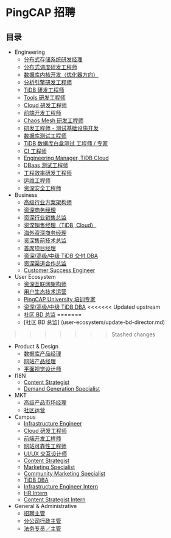 # PingCAP 招聘

## 目录

- Engineering
  - [分布式存储系统研发经理](engineering/tikv-engineer.md)
  - [分布式调度研发工程师](engineering/pd-engineer.md)
  - [数据库内核开发（优化器方向）](engineering/optimizer-engineer.md)
  - [分析引擎研发工程师](engineering/real-time-analytics-engineer.md)
  - [TiDB 研发工程师](engineering/tidb-engineer.md)
  - [Tools 研发工程师](engineering/tools-engineer.md)
  - [Cloud 研发工程师](engineering/cloud-engineer.md)
  - [前端开发工程师](engineering/fe-engineer.md)
  - [Chaos Mesh 研发工程师](engineering/chaosmesh-engineer.md)
  - [研发工程师 - 测试基础设施开发](engineering/test-develop-engineer.md)
  - [数据库测试工程师](engineering/test-engineer.md)
  - [TiDB 数据库白盒测试 工程师 / 专家](engineering/tidbtest-engineer.md)
  - [CI 工程师](engineering/ci-engineer.md)
  - [Engineering Manager, TiDB Cloud](engineering/manager-engineer.md)
  - [DBaas 测试工程师](engineering/dbaas-test-engineer.md)
  - [工程效率研发工程师](engineering/engineering-efficiency-engineer.md)
  - [运维工程师](engineering/sa-engineer.md)
  - [资深安全工程师](engineering/security-engineer.md)
- Business
  - [高级行业方案架构师](business/senior-solution-architect.md)
  - [资深商务经理](business/senior-business-manager.md)
  - [资深行业销售总监](business/sales-director.md)
  - [资深销售经理（TiDB, Cloud）](business/global-sales-manager.md)
  - [海外资深商务经理](business/global-senior-business-manager.md)
  - [资深售前技术总监](business/presales-director.md)
  - [首席项目经理](business/chief-project-manager.md)
  - [资深/高级/中级 TiDB 交付 DBA](business/tidb-delivery-dba.md)
  - [资深渠道合作总监](business/channel-sales-director.md)
  - [Customer Success Engineer](business/customer-success-engineer.md)
- User Ecosystem
  - [资深互联网架构师](user-ecosystem/internet-architect.md)
  - [用户生态技术运营](user-ecosystem/user-ecosystem-technical-operations.md)
  - [PingCAP University 培训专家](user-ecosystem/tidb-training-expert.md)
  - [资深/高级/中级 TiDB DBA](user-ecosystem/tidb-dba.md)
<<<<<<< Updated upstream
  - [社区 BD 总监](user-ecosystem/bd-director.md)
=======
  - [社区 BD 总监] (user-ecosystem/update-bd-director.md)
>>>>>>> Stashed changes
- Product & Design
  - [数据库产品经理](product-design/database-product-manager.md)
  - [网站产品经理](product-design/website-product-manager.md)
  - [平面视觉设计师](product-design/graphic-designer.md)
- I18N
  - [Content Strategist](i18n/content-strategist.md)
  - [Demand Generation Specialist](i18n/demand-generation-specialist.md)
- MKT
  - [高级产品市场经理](market/senior-product-marketing-manager.md)
  - [社区运营](market/community-operation.md)
- Campus
  - [Infrastructure Engineer](campus/campus-2021-infrastructure-engineer.md)
  - [Cloud 研发工程师](campus/campus-2021-cloud-engineer.md)
  - [前端开发工程师](campus/campus-2021-fe-engineer.md)
  - [网站可靠性工程师](campus/campus-2021-sre-engineer.md)
  - [UI/UX 交互设计师](campus/campus-2021-ui-engineer.md)
  - [Content Strategist](campus/campus-2021-content-strategist.md)
  - [Marketing Specialist](campus/campus-2021-marketing-specialist.md)
  - [Community Marketing Specialist](campus/campus-2021-community-marketing-specialist.md)
  - [TiDB DBA](campus/campus-2021-tidb-dba.md)
  - [Infrastructure Engineer Intern](campus/infrastructure-engineer-intern.md)
  - [HR Intern](campus/hr-intern.md)
  - [Content Strategist Intern](campus/content-strategist-intern.md)
- General & Administrative
  - [招聘主管](general-administrative/hr-manager.md)
  - [分公司行政主管](general-administrative/office-admin.md)
  - [法务专员／主管](general-administrative/inhouse-legal.md)
